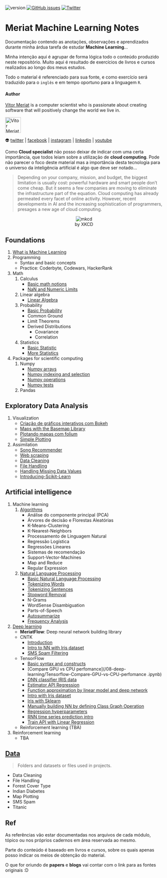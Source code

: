 <link rel="stylesheet" href="https://maxcdn.bootstrapcdn.com/font-awesome/4.6.1/css/font-awesome.min.css">

![version](https://img.shields.io/badge/version-v1.0-yellowgreen.svg) [![GitHub issues](https://img.shields.io/github/issues/vitormeriat/meriat-ml-notes.svg)](https://github.com/vitormeriat/meriat-ml-notes/issues) [![Twitter](https://img.shields.io/twitter/url/https/github.com/vitormeriat/meriat-ml-notes.svg?style=social)](https://twitter.com/intent/tweet?text=Wow:&url=%5Bobject%20Object%5D)

# Meriat Machine Learning Notes

Documentação contendo as anotações, observações e aprendizados durante minha árdua tarefa de estudar **Machine Learning**...

Minha intenção aqui é agrupar de forma lógica todo o conteúdo produzido neste repositório. Muito aqui é resultado de exercícios de livros e cursos realizados ao longo dos meus estudos.

Todo o material é referenciado para sua fonte, e como exercício será traduzido para o `inglês` e em tempo oportuno para a linguagem `R`.

#### Author

[Vitor Meriat](http://www.vitormeriat.com.br/) is a computer scientist who is passionate about creating software that will positively change the world we live in.

<img alt="Vitor Meriat" src="http://www.vitormeriat.com.br/assets/images/profile.jpg" height="50" width="50">

:alien: <a class="fa fa-twitter" aria-hidden="true" href="https://twitter.com/vitormeriat" target="_blank"> twitter</a> | <a class="fa fa-facebook" aria-hidden="true" href="https://www.facebook.com/vitormeriat/" target="_blank"> facebook</a> | <a class="fa fa-instagram" aria-hidden="true" href="https://www.instagram.com/vitormeriat/" target="_blank"> instagram</a> | <a class="fa fa-linkedin" aria-hidden="true" href="https://www.linkedin.com/in/vitormeriat" target="_blank"> linkedin</a> | <a class="fa fa-youtube" aria-hidden="true" href="https://www.youtube.com/user/vitormeriat/" target="_blank"> youtube</a>

Como **Cloud specialist** não posso deixar de indicar com uma certa importância, que todos leiam sobre a utilização de **cloud computing**. Pode não parecer o foco deste material mas a importância desta tecnologia para o universo da inteligência artificial é algo que deve ser notado...

> Depending on your company, mission, and budget, the biggest limitation is usually cost: powerful hardware and smart people don’t come cheap. But it seems a few companies are moving to eliminate the infrastructure part of the equation. Cloud computing has already permeated every facet of online activity. However, recent developments in AI and the increasing sophistication of programmers, presages a new age of cloud computing.

<p align="center">
  <img src="https://i0.wp.com/metakermit.com/files/2017/09/compiling.png" alt="mkcd" />
  <br/>
  by XKCD
</p>



## Foundations
1. [What is Machine Learning](/01-concepts/0-what-is-machine-learning.ipynb)
2. Programming
    * Syntax and basic concepts
    * Practice: Coderbyte, Codewars, HackerRank
3. Math
    1. Calculus
        * [Basic math notions](/02-math-probability-statistics/Basic-Math.ipynb)        
        * [NaN and Numeric Limits](/02-math-probability-statistics/NaN-and-Numeric-Limits.ipynb)
    2. Linear algebra
        * [Linear Algebra](/02-math-probability-statistics/Linear-Algebra.ipynb)
    3. Probability 
        * [Basic Probability](/02-math-probability-statistics/Basic-Probability.ipynb)
        * Common Ground
        * Limit Theorems
        * Derived Distributions
            * Covariance
            * Correlation
    4. Statistics
        * [Basic Statistic](/02-math-probability-statistics/Basic-Statistic.ipynb)
        * [More Statistics](/02-math-probability-statistics/Statistics.ipynb)
4. Packages for scientific computing
    1. Numpy
        * [Numpy arrays](/data-assimilation-and-visualization/numpy-arrays.ipynb)
        * [Numpy indexing and selection](/data-assimilation-and-visualization/numpy-indexing-and-selection.ipynb)
        * [Numpy operations](/data-assimilation-and-visualization/numpy-operations.ipynb)
        * [Numpy tests](/data-assimilation-and-visualization/numpy-tests.ipynb)
    2. Pandas
 

## Exploratory Data Analysis

1. Visualization
    * [Criação de gráficos interativos com Bokeh](/data-assimilation-and-visualization/criação-de-gráficos-interativos-com-bokeh.ipynb)  
    * [Maps with the Basemap Library](/data-assimilation-and-visualization/maps-with-the-basemap-library.ipynb)
    * [Plotando mapas com folium](/data-assimilation-and-visualization/plotando-mapas-com-folium.ipynb)
    * [Simple Plotting](/data-assimilation-and-visualization/simple-plotting.ipynb) 
2. Assimilation
    * [Song Recommender](/data-assimilation-and-visualization/song-recommender.ipynb)
    * [Web scraping](/data-assimilation-and-visualization/web-scraping-with-python.ipynb)
    * [Data Cleaning](/data-assimilation-and-visualization/data-cleaning.ipynb)
    * [File Handling](/data-assimilation-and-visualization/file-handling.ipynb)
    * [Handling Missing Data Values](/data-assimilation-and-visualization/handling-missing-data-values.ipynb)
    * [Introducing-Scikit-Learn](/data-assimilation-and-visualization/introducing-scikit-learn.ipynb)



## Artificial intelligence

1. Machine learning
    1. [Algorithms](/05-algorithms-and-complexity/)
        * Análise do componente principal (PCA)
        * Árvores de decisão e Florestas Aleatórias
        * K-Means-Clustering
        * K-Nearest-Neighbors
        * Processamento de Linguagem Natural
        * Regressão Logística
        * Regressões Lineares
        * Sistemas de recomendação
        * Support-Vector-Machines
        * Map and Reduce
        * Regular Expression
    2. [Natural Language Processing](/05-algorithms-and-complexity/natural-language-processing/)
        * [Basic Natural Language Processing](/05-algorithms-and-complexity/natural-language-processing/Basic-Natural-Language-Processing.ipynb)
        * [Tokenizing Words](/05-algorithms-and-complexity/natural-language-processing/Tokenizing-Words.ipynb)
        * [Tokenizing Sentences](/05-algorithms-and-complexity/natural-language-processing/Tokenizing-Sentences.ipynb)
        * [Stopword Removal](/05-algorithms-and-complexity/natural-language-processing/Stopword-Removal.ipynb)
        * N-Grams
        * WordSense Disambiguation
        * Parts-of-Speech
        * [Autosummarize](/05-algorithms-and-complexity/natural-language-processing/Autosummarize.ipynb)
        * [Frequency Analysis](/05-algorithms-and-complexity/natural-language-processing/Frequency-Analysis.ipynb)
2. [Deep learning](/08-deep-learning/)
    * **MeriatFlow**: Deep neural network building library
    * CNTK
        * [Introduction](/08-deep-learning/CNTK-Introduction.ipynb)
        * [Intro to NN with Iris dataset](/08-deep-learning/CNTK-Intro-to-NN-with-Iris-dataset.ipynb)
        * [SMS Spam Filtering](/08-deep-learning/CNTK-SMS-Spam-Filtering.ipynb)
    * TensorFlow
        * [Basic syntax and constructs](/08-deep-learning/Tensorflow-Basic-syntax-and-constructs.ipynb)
        * [Compare GPU vs CPU perfomance](/08-deep-learning/Tensorflow-Compare-GPU-vs-CPU-perfomance .ipynb)
        * [DNN classifier IRIS data](/08-deep-learning/Tensorflow-DNN-classifier-IRIS-data.ipynb)
        * [Estimator API Regression](/08-deep-learning/Tensorflow-Estimator-API-Regression-Example.ipynb)
        * [Function approximation by linear model and deep network](/08-deep-learning/Tensorflow-Function-approximation-by-linear-model-and-deep-network.ipynb)
        * [Intro with Iris dataset](/08-deep-learning/Tensorflow-Iris.ipynb)
        * [Iris with Sklearn](/08-deep-learning/Tensorflow-Iris-with-Sklearn.ipynb)
        * [Manually building NN by defining Class Graph Operation](/08-deep-learning/Tensorflow-Manually-building-NN-by-defining-Class-Graph-Operation.ipynb)
        * [Regression hyperparameters](/08-deep-learning/Tensorflow-Regression-hyperparameters.ipynb)
        * [RNN time series prediction intro](/08-deep-learning/Tensorflow-RNN-time-series-prediction-intro.ipynb)
        * [Train API with Linear Regression](/08-deep-learning/Tensorflow-Train-API-with-Linear-Regression.ipynb)
    * Reinforcement learning (TBA)
3. Reinforcement learning
    * TBA



## [Data](/data/)

> Folders and datasets or files used in projects.

* Data Cleaning
* File Handling
* Forest Cover Type
* Indian Diabetes
* Map Plotting
* SMS Spam
* Titanic



## Ref

As referências vão estar documentadas nos arquivos de cada módulo, tópico ou nos próprios cadernos em área reservada ao mesmo.

Parte do conteúdo é baseado em livros e cursos, sobre os quais apenas posso indicar os meios de obtenção do material.

O que for oriundo de **papers** e **blogs** vai contar com o link para as fontes originais :D